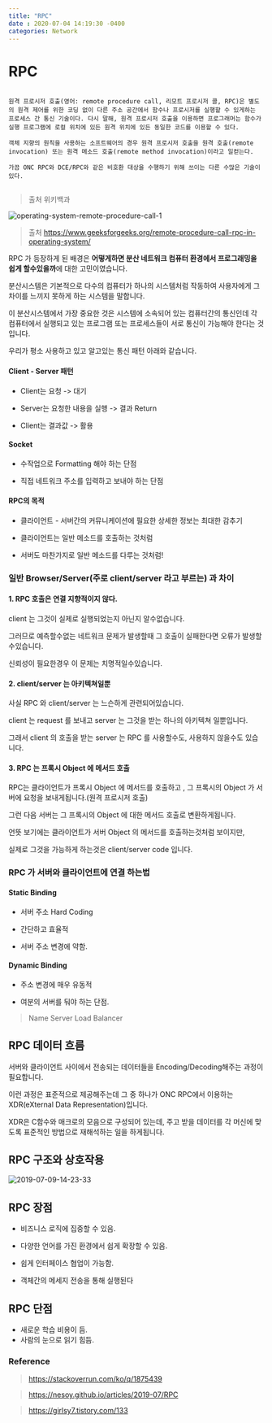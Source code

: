 ```yaml
---
title: "RPC"
date : 2020-07-04 14:19:30 -0400
categories: Network
---
```




# RPC


```

원격 프로시저 호출(영어: remote procedure call, 리모트 프로시저 콜, RPC)은 별도의 원격 제어를 위한 코딩 없이 다른 주소 공간에서 함수나 프로시저를 실행할 수 있게하는 프로세스 간 통신 기술이다. 다시 말해, 원격 프로시저 호출을 이용하면 프로그래머는 함수가 실행 프로그램에 로컬 위치에 있든 원격 위치에 있든 동일한 코드를 이용할 수 있다.

객체 지향의 원칙을 사용하는 소프트웨어의 경우 원격 프로시저 호출을 원격 호출(remote invocation) 또는 원격 메소드 호출(remote method invocation)이라고 일컫는다.

가끔 ONC RPC와 DCE/RPC와 같은 비호환 대상을 수행하기 위해 쓰이는 다른 수많은 기술이 있다.


```

> 출처 위키백과




![operating-system-remote-procedure-call-1](https://user-images.githubusercontent.com/43875634/86470338-34550880-bd76-11ea-8a6e-43648ec1ff67.png)


> 출처 https://www.geeksforgeeks.org/remote-procedure-call-rpc-in-operating-system/


RPC 가 등장하게 된 배경은 **어떻게하면 분산 네트워크 컴퓨터 환경에서 프로그래밍을 쉽게 할수있을까**에 대한 고민이였습니다.

분산시스템은 기본적으로 다수의 컴퓨터가 하나의 시스템처럼 작동하여 사용자에게 그 차이를 느끼지 못하게 하는 시스템을 말합니다.

이 분산시스템에서 가장 중요한 것은 시스템에 소속되어 있는 컴퓨터간의 통신인데 각 컴퓨터에서 실행되고 있는 프로그램 또는 프로세스들이 서로 통신이 가능해야 한다는 것입니다.





우리가 평소 사용하고 있고 알고있는 통신 패턴 아래와 같습니다.

#### Client - Server 패턴

- Client는 요청 -> 대기

- Server는 요청한 내용을 실행 -> 결과 Return

- Client는 결과값 -> 활용


#### Socket

- 수작업으로 Formatting 해야 하는 단점

- 직접 네트워크 주소를 입력하고 보내야 하는 단점



#### RPC의 목적

- 클라이언트 - 서버간의 커뮤니케이션에 필요한 상세한 정보는 최대한 감추기

- 클라이언트는 일반 메소드를 호출하는 것처럼

- 서버도 마찬가지로 일반 메소드를 다루는 것처럼!

### 일반 Browser/Server(주로 client/server 라고 부르는) 과 차이



#### 1. RPC 호출은 연결 지향적이지 않다.

client 는 그것이 실제로 실행되었는지 아닌지 알수없습니다.

그러므로 예측할수없는 네트워크 문제가 발생할때 그 호출이 실패한다면 오류가 발생할수있습니다.

신뢰성이 필요한경우 이 문제는 치명적일수있습니다.


#### 2. client/server 는 아키텍쳐일뿐

사실 RPC 와 client/server 는 느슨하게 관련되어있습니다.

client 는 request 를 보내고 server 는 그것을 받는 하나의 아키텍쳐 일뿐입니다.

그래서 client 의 호출을 받는 server 는 RPC 를 사용할수도, 사용하지 않을수도 있습니다.


#### 3. RPC 는 프록시 Object 에 메서드 호출

RPC는 클라이언트가 프록시 Object 에 메서드를 호출하고 , 그 프록시의 Object 가 서버에 요청을 보내게됩니다.(원격 프로시저 호출)

그런 다음 서버는 그 프록시의 Object 에 대한 메서드 호출로 변환하게됩니다.

언뜻 보기에는 클라이언트가 서버 Object 의 메서드를 호출하는것처럼 보이지만,

실제로 그것을 가능하게 하는것은  client/server code 입니다.




### RPC 가 서버와 클라이언트에 연결 하는법



#### Static Binding

- 서버 주소 Hard Coding

- 간단하고 효율적

- 서버 주소 변경에 약함.


#### Dynamic Binding

- 주소 변경에 매우 유동적

- 여분의 서버를 둬야 하는 단점.
> Name Server
> Load Balancer



## RPC 데이터 흐름

서버와 클라이언트 사이에서 전송되는 데이터들을 Encoding/Decoding해주는 과정이 필요합니다.

이런 과정은 표준적으로 제공해주는데 그 중 하나가 ONC RPC에서 이용하는 XDR(eXternal Data Representation)입니다. 

XDR은 C함수와 매크로의 모음으로 구성되어 있는데, 주고 받을 데이터를 각 머신에 맞도록 표준적인 방법으로 재해석하는 일을 하게됩니다.



## RPC 구조와 상호작용

![2019-07-09-14-23-33](https://user-images.githubusercontent.com/43875634/86481169-712afa80-bd8a-11ea-9a96-9e12ee3ead7f.png)



## RPC 장점

- 비즈니스 로직에 집중할 수 있음.

- 다양한 언어를 가진 환경에서 쉽게 확장할 수 있음.

- 쉽게 인터페이스 협업이 가능함.

- 객체간의 메세지 전송을 통해 실행된다


## RPC 단점

- 새로운 학습 비용이 듬.
- 사람의 눈으로 읽기 힘듬.









### Reference

> https://stackoverrun.com/ko/q/1875439

> https://nesoy.github.io/articles/2019-07/RPC

> https://girlsy7.tistory.com/133
